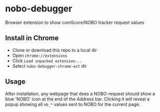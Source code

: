 # nobo-debugger
Browser extension to show comScore/NOBO tracker request values

## Install in Chrome
- Clone or download this repo to a local dir
- Open `chrome://extensions`
- Click `Load unpacked extension...`
- Select `nobo-debugger-chrome-ext` dir

## Usage
After installation, any webpage that does a NOBO-request should show a blue 'NOBO' icon at the end of the Address bar. Clicking it will reveal a popup showing all `nb_*` values sent to NOBO for the current page.

